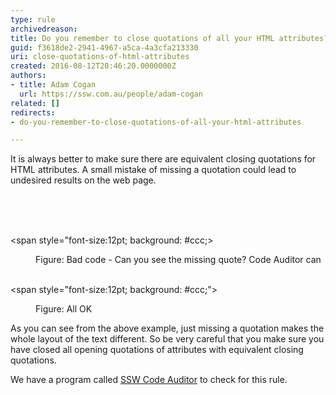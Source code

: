 ```yaml
---
type: rule
archivedreason: 
title: Do you remember to close quotations of all your HTML attributes?
guid: f3618de2-2941-4967-a5ca-4a3cfa213330
uri: close-quotations-of-html-attributes
created: 2016-08-12T20:46:20.0000000Z
authors:
- title: Adam Cogan
  url: https://ssw.com.au/people/adam-cogan
related: []
redirects:
- do-you-remember-to-close-quotations-of-all-your-html-attributes

---
```



It is always better to make sure there are equivalent closing quotations for HTML attributes. A small mistake of missing a quotation could lead to undesired results on the web page.<br>
<br><excerpt class='endintro'></excerpt><br>
<p>​​</p><p class="ssw15-rteElement-CodeArea">&lt;span style=&quot;font-size&#58;12pt; background&#58; #ccc;&gt;</p><dd class="ssw15-rteElement-FigureBad"> Figure&#58; Bad code - Can you see the missing quote? Code Auditor can<br><br></dd><p class="ssw15-rteElement-CodeArea">&lt;span style=&quot;font-size&#58;12pt; background&#58; #ccc;&quot;&gt;<br></p><dd class="ssw15-rteElement-FigureGood">Figure&#58; All OK<br></dd><p>As you can see from the above example, just missing a quotation makes the whole layout of the text different. So be very careful that you make sure you have closed all opening quotations of attributes with equivalent closing quotations.</p><p class="ssw15-rteElement-YellowBorderBox">We have a program called&#160;<a href="https&#58;//www.ssw.com.au/ssw/codeauditor/" target="_blank">SSW Co​de Auditor</a>&#160;to check for this rule. ​<br></p><p><br></p>


